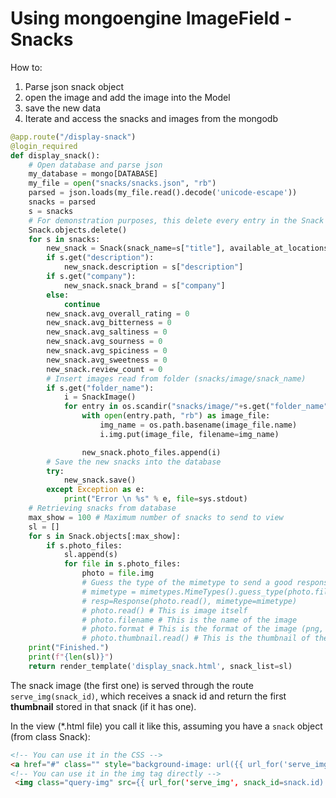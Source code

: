 Using mongoengine ImageField - Snacks
========================
How to: 
1. Parse json snack object
2. open the image and add the image into the Model
3. save the new data
4. Iterate and access the snacks and images from the mongodb


```python
@app.route("/display-snack")
@login_required
def display_snack():
    # Open database and parse json
    my_database = mongo[DATABASE]
    my_file = open("snacks/snacks.json", "rb")
    parsed = json.loads(my_file.read().decode('unicode-escape'))
    snacks = parsed
    s = snacks
    # For demonstration purposes, this delete every entry in the Snack collection
    Snack.objects.delete()
    for s in snacks:
        new_snack = Snack(snack_name=s["title"], available_at_locations=[s["country"]])
        if s.get("description"):
            new_snack.description = s["description"]
        if s.get("company"):
            new_snack.snack_brand = s["company"]
        else:
            continue
        new_snack.avg_overall_rating = 0
        new_snack.avg_bitterness = 0
        new_snack.avg_saltiness = 0
        new_snack.avg_sourness = 0
        new_snack.avg_spiciness = 0
        new_snack.avg_sweetness = 0
        new_snack.review_count = 0
        # Insert images read from folder (snacks/image/snack_name)
        if s.get("folder_name"):
            i = SnackImage()
            for entry in os.scandir("snacks/image/"+s.get("folder_name")):
                with open(entry.path, "rb") as image_file:
                    img_name = os.path.basename(image_file.name)
                    i.img.put(image_file, filename=img_name)

                new_snack.photo_files.append(i)
        # Save the new snacks into the database
        try:
            new_snack.save()
        except Exception as e:
            print("Error \n %s" % e, file=sys.stdout)
    # Retrieving snacks from database
    max_show = 100 # Maximum number of snacks to send to view
    sl = []
    for s in Snack.objects[:max_show]:
        if s.photo_files:
            sl.append(s)
            for file in s.photo_files:
                photo = file.img
                # Guess the type of the mimetype to send a good response
                # mimetype = mimetypes.MimeTypes().guess_type(photo.filename)[0]
                # resp=Response(photo.read(), mimetype=mimetype)
                # photo.read() # This is image itself
                # photo.filename # This is the name of the image
                # photo.format # This is the format of the image (png, jpg, etc)
                # photo.thumbnail.read() # This is the thumbnail of the image """
    print("Finished.")
    print(f"{len(sl)}")
    return render_template('display_snack.html', snack_list=sl)
```
The snack image (the first one) is served through the route ```serve_img(snack_id)```, which receives a snack id and return the first **thumbnail** stored in that snack (if it has one).

In the view (*.html file) you call it like this, assuming you have a ```snack``` object (from class Snack):

```html
<!-- You can use it in the CSS -->
<a href="#" class="" style="background-image: url({{ url_for('serve_img', snack_id=snack.id) }})">
<!-- You can use it in the img tag directly -->
 <img class="query-img" src={{ url_for('serve_img', snack_id=snack.id) }} style="float: left">
```

